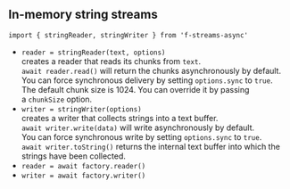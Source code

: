 ## In-memory string streams  
`import { stringReader, stringWriter } from 'f-streams-async'`  
* `reader = stringReader(text, options)`  
  creates a reader that reads its chunks from `text`.  
  `await reader.read()` will return the chunks asynchronously by default.  
  You can force synchronous delivery by setting `options.sync` to `true`.  
  The default chunk size is 1024. You can override it by passing  
  a `chunkSize` option.  
* `writer = stringWriter(options)`  
  creates a writer that collects strings into a text buffer.  
  `await writer.write(data)` will write asynchronously by default.  
  You can force synchronous write by setting `options.sync` to `true`.  
  `await writer.toString()` returns the internal text buffer into which the  
  strings have been collected.  
* `reader = await factory.reader()`  
* `writer = await factory.writer()`  
